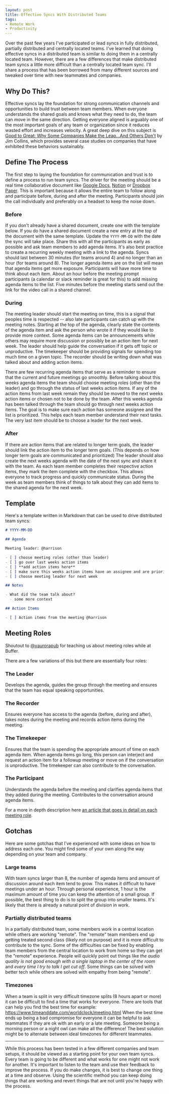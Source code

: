 ```yaml
---
layout: post
title: Effective Syncs With Distributed Teams
tags:
- Remote Work
- Productivity
---
```


Over the past few years I've participated or lead syncs in fully distributed, partially distributed and centrally located teams. I've learned that doing effective syncs in a distributed team is similar to doing them in a centrally located team. However, there are a few differences that make distributed team syncs a little more difficult than a centrally located team sync. I'll share a process that has been borrowed from many different sources and tweaked over time with new teammates and companies.

## Why Do This?

Effective syncs lay the foundation for strong communication channels and opportunities to build trust between team members. When everyone understands the shared goals and knows what they need to do, the team can move in the same direction. Getting everyone aligned is arguably one of the most important goals of any team or organization since it reduces wasted effort and increases velocity. A great deep dive on this subject is [Good to Great: Why Some Companies Make the Leap...And Others Don't](https://www.amazon.com/dp/B0058DRUV6/) by Jim Collins, which provides several case studies on companies that have exhibited these behaviors sustainably.

## Define The Process

The first step to laying the foundation for communication and trust is to define a process to run team syncs. The driver for the meeting should be a real time collaborative document like [Google Docs](https://docs.google.com/), [Notion](http://notion.so) or [Dropbox Paper](https://www.dropbox.com/paper). This is important because it allows the entire team to follow along and participate before, during and after the meeting. Participants should join the call individually and preferably on a headset to keep the noise down.

### Before

If you don't already have a shared document, create one with the template below. If you do have a shared document create a new entry at the top of the document with the same template. Update the `YYYY-MM-DD` with the date the sync will take place. Share this with all the participants as early as possible and ask team members to add agenda items. It's also best practice to create a recurring weekly meeting with a link to the agenda. Syncs should last between 30 minutes (for teams around 4) and no longer than an hour (for teams around 8). The longer agenda items are on the list will mean that agenda items get more exposure. Participants will have more time to think about each item. About an hour before the meeting prompt participants (a calendar or slack reminder is great for this) to add missing agenda items to the list. Five minutes before the meeting starts send out the link for the video call in a shared channel.

### During

The meeting leader should start the meeting on time, this is a signal that peoples time is respected -- also late participants can catch up with the meeting notes. Starting at the top of the agenda, clearly state the contents of the agenda item and ask the person who wrote it if they would like to provide more context. Some agenda items can be announcements while others may require more discussion or possibly be an action item for next week. The leader should help guide the conversation if it gets off topic or unproductive. The timekeeper should be providing signals for spending too much time on a given topic. The recorder should be writing down what was talked about and adding action items.

There are few recurring agenda items that serve as a reminder to ensure that the current and future meetings go smoothly. Before talking about this weeks agenda items the team should choose meeting roles (other than the leader) and go through the status of last weeks action items. If any of the action items from last week remain they should be moved to the next weeks action items or chosen not to be done by the team. After this weeks agenda has been talked through the team should go through next weeks action items. The goal is to make sure each action has someone assignee and the list is prioritized. This helps each team member understand their next tasks. The very last item should be to choose a leader for the next week.

### After

If there are action items that are related to longer term goals, the leader should link the action item to the longer term goals. (This depends on how longer term goals are communicated and prioritized) The leader should also create the next weeks agenda with the date of the next sync and share it with the team. As each team member completes their respective action items, they mark the item complete with the checkbox. This allows everyone to track progress and quickly communicate status. During the week as team members think of things to talk about they can add items to the shared agenda for the next week.

## Template

Here's a template written in Markdown that can be used to drive distributed team syncs:

```md
# YYYY-MM-DD

## Agenda

Meeting leader: @harrison

- [ ] choose meeting roles (other than leader)
- [ ] go over last weeks action items
- [ ] **add action items here**
- [ ] make sure this weeks action items have an assignee and are prioritized
- [ ] choose meeting leader for next week

## Notes

- What did the team talk about?
  - some more context

## Action Items

- [ ] Action items from the meeting @harrison

```

## Meeting Roles

Shoutout to [@vaurorapub](https://twitter.com/vaurorapub) for teaching us about meeting roles while at Buffer.

There are a few variations of this but there are essentially four roles:

### The Leader

Develops the agenda, guides the group through the meeting and ensures that the team has equal speaking opportunities.

### The Recorder

Ensures everyone has access to the agenda (before, during and after), takes notes during the meeting and records action items during the meeting.

### The Timekeeper

Ensures that the team is spending the appropriate amount of time on each agenda item. When agenda items go long, this person can interject and request an action item for a followup meeting or move on if the conversation is unproductive. The timekeeper can also contribute to the conversation.

### The Participant

Understands the agenda before the meeting and clarifies agenda items that they added during the meeting. Contributes to the conversation around agenda items.

For a more in depth description here [an article that goes in detail on each meeting role](https://www.conferencecalling.com/blog/meeting-roles).

## Gotchas

Here are some gotchas that I've experienced with some ideas on how to address each one. You might find some of your own along the way depending on your team and company.

### Large teams

With team syncs larger than 8, the number of agenda items and amount of discussion around each item tend to grow. This makes it difficult to have meetings under an hour. Through personal experience, 1 hour is the maximum amount of time you can keep the attention of a small group. If possible, the best thing to do is to split the group into smaller teams. It's likely that there is already a natural point of division in work.

### Partially distributed teams

In a partially distributed team, some members work in a central location while others are working "remote". The "remote" team members end up getting treated second class (likely not on purpose) and it is more difficult to contribute to the sync. Some of the difficulties can be fixed by enabling team members from the central location to work from home so they can get the "remote" experience. People will quickly point out things like _the audio quality is not good enough with a single laptop in the center of the room_ and _every time I try to talk I get cut off_. Some things can be solved with better tech while others are solved with empathy from being "remote".

### Timezones

When a team is split in very difficult timezone splits (8 hours apart or more) it can be difficult to find a time that works for everyone. There are tools that can help you find the best time for example: https://www.timeanddate.com/worldclock/meeting.html When the best time ends up being a bad compromise for everyone it can be helpful to ask teammates if they are ok with an early or a late meeting. Someone being a morning person or a night owl can make all the difference! The best solution might be to alternate between ideal timezones for different teammates.

---

While this process has been tested in a few different companies and team setups, it should be viewed as a starting point for your own team syncs. Every team is going to be different and what works for one might not work for another. It's important to listen to the team and use their feedback to improve the process. If you do make changes, it is best to change one thing at a time and observe. Using the scientific method you can keep doing things that are working and revert things that are not until you're happy with the process.
